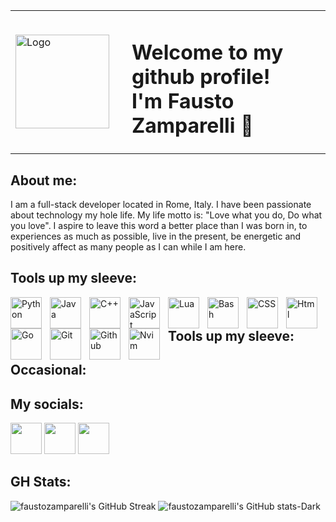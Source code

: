 <table>
  <tr>
    <td><img src="https://github.com/faustozamparelli/faustozamparelli/assets/105665123/a36a4ecf-7d5e-41d1-bb55-a0b7c7f416de" alt="Logo" width="150" height="150"></td>
    <td><h1 style="padding-left: 20px;">Welcome to my github profile!<br />I'm Fausto Zamparelli 👋</h1></td>
  </tr>
</table>

## About me:  
I am a full-stack developer located in Rome, Italy. I have been passionate about technology my hole life. My life motto is: "Love what you do, Do what you love".
I aspire to leave this word a better place than I was born in, to experiences as much as possible, live in the present, be energetic and 
positively affect as many people as I can while I am here.

## Tools up my sleeve:
<img align="left" alt="Python" width="50px" style="padding-right:10px;" src="https://cdn.jsdelivr.net/gh/devicons/devicon/icons/python/python-plain.svg" />
<img align="left" alt="Java" width="50px" style="padding-right:10px;" src="https://cdn.jsdelivr.net/gh/devicons/devicon/icons/java/java-original.svg"/>
<img align="left" alt="C++" width="50px" style="padding-right:10px;" src="https://cdn.jsdelivr.net/gh/devicons/devicon@latest/icons/cplusplus/cplusplus-original.svg"/>
<img align="left" alt="JavaScript" width="50px" style="padding-right:10px;" src="https://cdn.jsdelivr.net/gh/devicons/devicon@latest/icons/javascript/javascript-original.svg" />
<img align="left" alt="Lua" width="50px" style="padding-right:10px;" src="https://cdn.jsdelivr.net/gh/devicons/devicon@latest/icons/lua/lua-original.svg" />
<img align="left" alt="Bash" width="50px" style="padding-right:10px;" src="https://cdn.jsdelivr.net/gh/devicons/devicon@latest/icons/bash/bash-original.svg" />
<img align="left" alt="CSS" width="50px" style="padding-right:10px;" src="https://cdn.jsdelivr.net/gh/devicons/devicon@latest/icons/css3/css3-original.svg" />
<img align="left" alt="Html" width="50px" style="padding-right:10px;" src="https://cdn.jsdelivr.net/gh/devicons/devicon@latest/icons/html5/html5-original.svg" />
<img align="left" alt="Go" width="50px" style="padding-right:10px;" src="https://cdn.jsdelivr.net/gh/devicons/devicon@latest/icons/go/go-original.svg" />
<img align="left" alt="Git" width="50px" style="padding-right:10px;" src="https://cdn.jsdelivr.net/gh/devicons/devicon@latest/icons/git/git-original.svg" />
<img align="left" alt="Github" width="50px" style="padding-right:10px;" src="https://cdn.jsdelivr.net/gh/devicons/devicon@latest/icons/github/github-original.svg" />
<img align="left" alt="Nvim" width="50px" style="padding-right:10px;" src="https://cdn.jsdelivr.net/gh/devicons/devicon@latest/icons/neovim/neovim-original.svg" />  
<br>
  
## Tools up my sleeve:

## Occasional:


## My socials:
<a href="https://www.linkedin.com/in/fausto-zamparelli-183387245/" target="_blank"><img src="https://upload.wikimedia.org/wikipedia/commons/c/ca/LinkedIn_logo_initials.png" width="50" height="50"></a>
<a href="https://x.com/faustozampa" target="_blank"><img src="https://github.com/faustozamparelli/faustozamparelli/assets/105665123/aa4401a5-f3cd-4b9b-9acd-36f53d669cc4" width="50" height="50"></a>
<a href="https://www.instagram.com/faustozamparelli/" target="_blank"><img src="https://upload.wikimedia.org/wikipedia/commons/e/e7/Instagram_logo_2016.svg" width="50" height="50"></a>

## GH Stats:
![faustozamparelli's GitHub Streak](https://streak-stats.demolab.com?user=faustozamparelli&theme=midnight-purple)
![faustozamparelli's GitHub stats-Dark](https://github-readme-stats.vercel.app/api?username=faustozamparelli&show_icons=true&theme=midnight-purple)  
